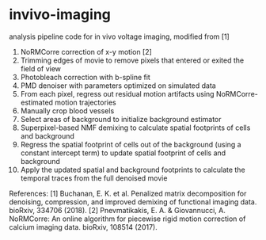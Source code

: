 # invivo-imaging

analysis pipeline code for in vivo voltage imaging, modified from [1]

1.	NoRMCorre correction of x-y motion [2]
2.	Trimming edges of movie to remove pixels that entered or exited the field of view
3.	Photobleach correction with b-spline fit
4.	PMD denoiser with parameters optimized on simulated data
5.	From each pixel, regress out residual motion artifacts using NoRMCorre-estimated motion trajectories   
6.	Manually crop blood vessels
7.	Select areas of background to initialize background estimator
8.	Superpixel-based NMF demixing to calculate spatial footprints of cells and background
9.	Regress the spatial footprint of cells out of the background (using a constant intercept term) to update spatial footprint of cells and background
10.	Apply the updated spatial and background footprints to calculate the temporal traces from the full denoised movie

References:
[1] Buchanan, E. K. et al. Penalized matrix decomposition for denoising, compression, and improved demixing of functional imaging data. bioRxiv, 334706 (2018). 
[2] Pnevmatikakis, E. A. & Giovannucci, A. NoRMCorre: An online algorithm for piecewise rigid motion correction of calcium imaging data. bioRxiv, 108514 (2017). 
